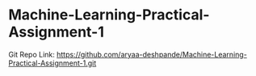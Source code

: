# Machine-Learning-Practical-Assignment-1

Git Repo Link: https://github.com/aryaa-deshpande/Machine-Learning-Practical-Assignment-1.git